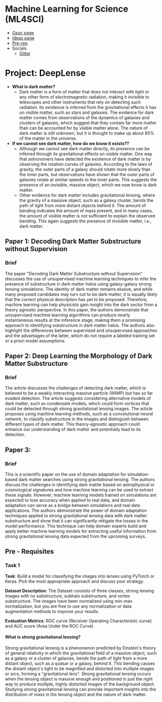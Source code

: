 # Machine Learning for Science (ML4SCI)

* [Gsoc page](https://summerofcode.withgoogle.com/programs/2022/organizations/machine-learning-for-science-ml4sci)
* [Ideas page](https://ml4sci.org/gsoc/2023/summary.html)
* [Pre-req](https://docs.google.com/document/d/1lWTSASnVICm_4Zof7wr6_LkS24P_Z8TR1px_tctemQI/edit?usp=sharing)
* Socials
  * [Gitter](https://matrix.to/#/#ML4SCI_general:gitter.im)


# Project: DeepLense
* **What is dark matter?**
  * Dark matter is a form of matter that does not interact with light or any other form of electromagnetic radiation, making it invisible to telescopes and other instruments that rely on detecting such radiation. Its existence is inferred from the gravitational effects it has on visible matter, such as stars and galaxies. The evidence for dark matter comes from observations of the dynamics of galaxies and clusters of galaxies, which suggest that they contain far more matter than can be accounted for by visible matter alone. The nature of dark matter is still unknown, but it is thought to make up about 85% of the matter in the universe.
* **If we cannot see dark matter, how do we know it exists??**
  * Although we cannot see dark matter directly, its presence can be inferred through its gravitational effects on visible matter. One way that astronomers have detected the existence of dark matter is by observing the rotation curves of galaxies. According to the laws of gravity, the outer parts of a galaxy should rotate more slowly than the inner parts, but observations have shown that the outer parts of galaxies rotate at similar speeds to the inner parts. This suggests the presence of an invisible, massive object, which we now know is dark matter.
  * Other evidence for dark matter includes gravitational lensing, where the gravity of a massive object, such as a galaxy cluster, bends the path of light from more distant objects behind it. The amount of bending indicates the amount of mass present, and in many cases, the amount of visible matter is not sufficient to explain the observed bending. This again suggests the presence of invisible matter, i.e., dark matter.

## Paper 1: Decoding Dark Matter Substructure without Supervision
### Brief
The paper "Decoding Dark Matter Substructure without Supervision" discusses the use of unsupervised machine learning techniques to infer the presence of substructure in dark matter halos using galaxy-galaxy strong lensing simulations. The identity of dark matter remains elusive, and while many proposed candidates may turn out to be dark matter, it is equally likely that the correct physical description has yet to be proposed. Therefore, machine learning can help physicists gain insight into the dark sector from a theory agnostic perspective. In this paper, the authors demonstrate that unsupervised machine learning algorithms can produce nearly instantaneous results at the inference stage, making them a promising approach to identifying substructure in dark matter halos. The authors also highlight the differences between supervised and unsupervised approaches and the advantages of the latter, which do not require a labeled training set or a priori model assumptions.
## Paper 2: Deep Learning the Morphology of Dark Matter Substructure
### Brief
The article discusses the challenges of detecting dark matter, which is believed to be a weakly interacting massive particle (WIMP) but has so far evaded detection. The article suggests considering alternative models of dark matter, such as condensate models, which could form vortices that could be detected through strong gravitational lensing images. The article proposes using machine learning methods, such as a convolutional neural network, to classify substructure in the images and distinguish between different types of dark matter. This theory-agnostic approach could enhance our understanding of dark matter and potentially lead to its detection.
## Paper 3: 
### Brief
This is a scientific paper on the use of domain adaptation for simulation-based dark matter searches using strong gravitational lensing. The authors discuss the challenges in identifying dark matter based on astrophysical or cosmological signatures and how machine learning can be used to extract these signals. However, machine learning models trained on simulations are expected to lose accuracy when applied to real data, and domain adaptation can serve as a bridge between simulations and real data applications. The authors demonstrate the power of domain adaptation techniques applied to strong gravitational lensing data with dark matter substructure and show that it can significantly mitigate the losses in the model performance. This technique can help domain experts build and apply better machine learning models for extracting useful information from strong gravitational lensing data expected from the upcoming surveys.
## Pre - Requisites

### Task 1 

**Task**: Build a model for classifying the images into lenses using PyTorch or Keras. Pick the most appropriate approach and discuss your strategy.


**Dataset Description**: The Dataset consists of three classes, strong lensing images with no substructure, subhalo substructure, and vortex substructure. The images have been normalized using min-max normalization, but you are free to use any normalization or data augmentation methods to improve your results.

**Evaluation Metrics**: ROC curve (Receiver Operating Characteristic curve) and AUC score (Area Under the ROC Curve) 


#### What is strong gravitational lensing?
Strong gravitational lensing is a phenomenon predicted by Einstein's theory of general relativity in which the gravitational field of a massive object, such as a galaxy or a cluster of galaxies, bends the path of light from a more distant object, such as a quasar or a galaxy, behind it. This bending causes the distant object's light to be magnified and distorted into multiple images or arcs, forming a "gravitational lens". Strong gravitational lensing occurs when the lensing object is massive enough and positioned in just the right way to produce multiple, highly distorted images of the background object. Studying strong gravitational lensing can provide important insights into the distribution of mass in the lensing object and the nature of dark matter.

